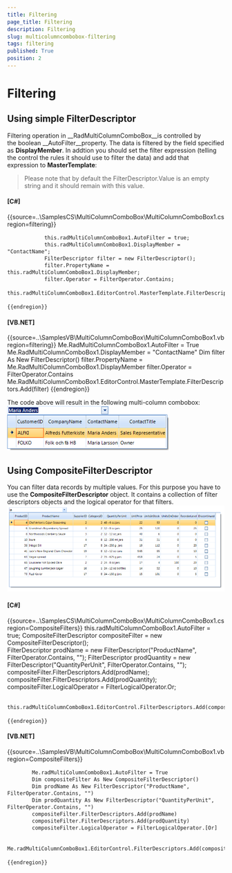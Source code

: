 ```yaml
---
title: Filtering
page_title: Filtering
description: Filtering
slug: multicolumncombobox-filtering
tags: filtering
published: True
position: 2
---
```


# Filtering



## Using simple FilterDescriptor

Filtering operation in __RadMultiColumnComboBox__is controlled by the boolean __AutoFilter__property. The data is filtered by the field specified as __DisplayMember__. In addtion you should set the filter expression (telling the control the rules it should use to filter the data) and add that expression to __MasterTemplate__: 

>Please note that by default the FilterDescriptor.Value is an empty string and it should remain with this value.
          

#### __[C#]__

{{source=..\SamplesCS\MultiColumnComboBox\MultiColumnComboBox1.cs region=filtering}}
	            
	            this.radMultiColumnComboBox1.AutoFilter = true;
	            this.radMultiColumnComboBox1.DisplayMember = "ContactName";
	            FilterDescriptor filter = new FilterDescriptor();
	            filter.PropertyName = this.radMultiColumnComboBox1.DisplayMember;
	            filter.Operator = FilterOperator.Contains;
	            this.radMultiColumnComboBox1.EditorControl.MasterTemplate.FilterDescriptors.Add(filter);
	
	{{endregion}}



#### __[VB.NET]__

{{source=..\SamplesVB\MultiColumnComboBox\MultiColumnComboBox1.vb region=filtering}}
	        Me.RadMultiColumnComboBox1.AutoFilter = True
	        Me.RadMultiColumnComboBox1.DisplayMember = "ContactName"
	        Dim filter As New FilterDescriptor()
	        filter.PropertyName = Me.RadMultiColumnComboBox1.DisplayMember
	        filter.Operator = FilterOperator.Contains
	        Me.RadMultiColumnComboBox1.EditorControl.MasterTemplate.FilterDescriptors.Add(filter)
	{{endregion}}



The code above will result in the following multi-column combobox: ![multicolumncombobox-filtering 001](images/multicolumncombobox-filtering001.png)



## Using CompositeFilterDescriptor

You can filter data records by multiple values. For this purpose you have to use the __CompositeFilterDescriptor__ object.
        It contains a collection of filter descriptors objects and the logical operator for that filters.![multicolumncombobox-filtering 002](images/multicolumncombobox-filtering002.png)

#### __[C#]__

{{source=..\SamplesCS\MultiColumnComboBox\MultiColumnComboBox1.cs region=CompositeFilters}}
	            this.radMultiColumnComboBox1.AutoFilter = true;
	            CompositeFilterDescriptor compositeFilter = new CompositeFilterDescriptor();           
	            FilterDescriptor prodName = new FilterDescriptor("ProductName", FilterOperator.Contains, "");
	            FilterDescriptor prodQuantity = new FilterDescriptor("QuantityPerUnit", FilterOperator.Contains, "");
	            compositeFilter.FilterDescriptors.Add(prodName);
	            compositeFilter.FilterDescriptors.Add(prodQuantity);
	            compositeFilter.LogicalOperator = FilterLogicalOperator.Or;
	
	            this.radMultiColumnComboBox1.EditorControl.FilterDescriptors.Add(compositeFilter); 
	
	{{endregion}}



#### __[VB.NET]__

{{source=..\SamplesVB\MultiColumnComboBox\MultiColumnComboBox1.vb region=CompositeFilters}}
	
	        Me.radMultiColumnComboBox1.AutoFilter = True
	        Dim compositeFilter As New CompositeFilterDescriptor()
	        Dim prodName As New FilterDescriptor("ProductName", FilterOperator.Contains, "")
	        Dim prodQuantity As New FilterDescriptor("QuantityPerUnit", FilterOperator.Contains, "")
	        compositeFilter.FilterDescriptors.Add(prodName)
	        compositeFilter.FilterDescriptors.Add(prodQuantity)
	        compositeFilter.LogicalOperator = FilterLogicalOperator.[Or]
	
	        Me.radMultiColumnComboBox1.EditorControl.FilterDescriptors.Add(compositeFilter)
	
	{{endregion}}


